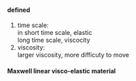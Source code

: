 #### defined
1. time scale:  
in short time scale, elastic  
long time scale, viscocity
2. viscosity:  
larger viscosity, more difficuty to move

#### Maxwell linear visco-elastic material
